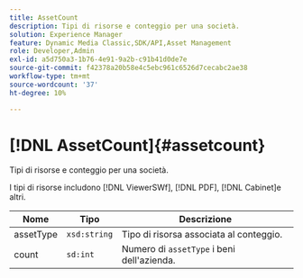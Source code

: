 ```yaml
---
title: AssetCount
description: Tipi di risorse e conteggio per una società.
solution: Experience Manager
feature: Dynamic Media Classic,SDK/API,Asset Management
role: Developer,Admin
exl-id: a5d750a3-1b76-4e91-9a2b-c91b41d0de7e
source-git-commit: f42378a20b58e4c5ebc961c6526d7cecabc2ae38
workflow-type: tm+mt
source-wordcount: '37'
ht-degree: 10%

---
```


# [!DNL AssetCount]{#assetcount}

Tipi di risorse e conteggio per una società.

I tipi di risorse includono [!DNL ViewerSWf], [!DNL PDF], [!DNL Cabinet]e altri.

| Nome | Tipo | Descrizione |
|---|---|---|
| assetType | `xsd:string` | Tipo di risorsa associata al conteggio. |
| count | `sd:int` | Numero di `assetType` i beni dell&#39;azienda. |
